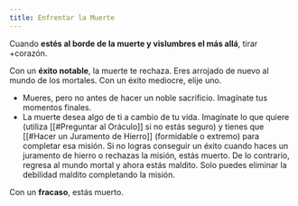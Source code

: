 ```yaml
---
title: Enfrentar la Muerte
---
```


Cuando **estés al borde de la muerte y vislumbres el más allá**, tirar +corazón.

Con un **éxito notable**, la muerte te rechaza. Eres arrojado de nuevo al mundo de los mortales. Con un éxito mediocre, elije uno.

- Mueres, pero no antes de hacer un noble sacrificio. Imagínate tus momentos finales.
- La muerte desea algo de ti a cambio de tu vida. Imagínate lo que quiere (utiliza [[#Preguntar al Oráculo]] si no estás seguro) y tienes que [[#Hacer un Juramento de Hierro]] (formidable o extremo) para completar esa misión. Si no logras conseguir un éxito cuando haces un juramento de hierro o rechazas la misión, estás muerto. De lo contrario, regresa al mundo mortal y ahora estás maldito. Solo puedes eliminar la debilidad maldito completando la misión.

Con un **fracaso**, estás muerto.
